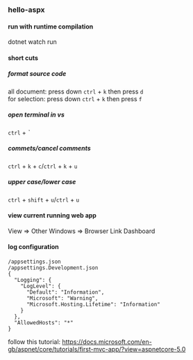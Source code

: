 ### hello-aspx

#### run with runtime compilation
dotnet watch run

#### short cuts
##### format source code 
all document: press down `ctrl` + `k` then press `d`  
for selection: press down `ctrl` + `k` then press `f`
##### open terminal in vs
`ctrl` + *`*
##### commets/cancel comments
`ctrl` + `k` + `c`/`ctrl` + `k` + `u`
##### upper case/lower case
`ctrl` + `shift` + `u`/`ctrl` + `u`

#### view current running web app
View => Other Windows => Browser Link Dashboard

#### log configuration
```
/appsettings.json
/appsettings.Development.json
{
  "Logging": {
    "LogLevel": {
      "Default": "Information",
      "Microsoft": "Warning",
      "Microsoft.Hosting.Lifetime": "Information"
    }
  },
  "AllowedHosts": "*"
}
```

follow this tutorial: https://docs.microsoft.com/en-gb/aspnet/core/tutorials/first-mvc-app/?view=aspnetcore-5.0